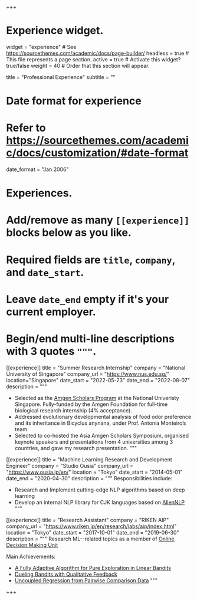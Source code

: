 +++
# Experience widget.
widget = "experience"  # See https://sourcethemes.com/academic/docs/page-builder/
headless = true  # This file represents a page section.
active = true  # Activate this widget? true/false
weight = 40  # Order that this section will appear.

title = "Professional Experience"
subtitle = ""

# Date format for experience
#   Refer to https://sourcethemes.com/academic/docs/customization/#date-format
date_format = "Jan 2006"

# Experiences.
#   Add/remove as many `[[experience]]` blocks below as you like.
#   Required fields are `title`, `company`, and `date_start`.
#   Leave `date_end` empty if it's your current employer.
#   Begin/end multi-line descriptions with 3 quotes `"""`.

[[experience]]
  title = "Summer Research Internship"
  company = "National University of Singapore"
  company_url = "https://www.nus.edu.sg/"
  location="Singapore"
  date_start = "2022-05-23"
  date_end = "2022-08-07"
  description = """ 
  * Selected as the [Amgen Scholars Program](https://amgenscholars.com/university/national-university-of-singapore/) at the National Univeristy Singapore. Fully-funded by the Amgen Foundation for full-time biological research internship (4\% acceptance).
  * Addressed evolutionary developmental analysis of food odor preference and its inheritance in Bicyclus anynana, under Prof. Antonia Monteiro’s team.
  * Selected to co-hosted the Asia Amgen Scholars Symposium, organised keynote speakers and presentations from 4 universities among 3 countries, and gave my research presentation.
  """

[[experience]]
  title = "Machine Learning Research and Development Engineer"
  company = "Studio Ousia"
  company_url = "https://www.ousia.jp/en/"
  location = "Tokyo"
  date_start = "2014-05-01"
  date_end = "2020-04-30"
  description = """
  Responsibilities include:
  
  * Research and Implement cutting-edge NLP algorithms based on deep learning
  * Develop an internal NLP library for CJK languages based on [AllenNLP](https://github.com/allenai/allennlp)
  """

[[experience]]
  title = "Research Assistant"
  company = "RIKEN AIP"
  company_url = "https://www.riken.jp/en/research/labs/aip/index.html"
  location = "Tokyo"
  date_start = "2017-10-01"
  date_end = "2019-06-30"
  description = """
  Research ML--related topics as a member of [Online Decision Making Unit](https://aip.riken.jp/labs/generic_tech/online_decision_making/?lang=en)
  
  Main Achievements:
  - [A Fully Adaptive Algorithm for Pure Exploration in Linear Bandits](/publication/lingape/)
  - [Dueling Bandits with Qualitative Feedback](/publication/qdb/)
  - [Uncoupled Regression from Pairwise Comparison Data](/publication/uncoupled-regression/)
  """

+++
